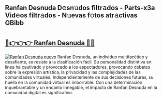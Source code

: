 ## Ranfan Desnuda D𝚎sn𝚞dos filtr𝚊dos - Parts-x3a Vid𝚎os filtr𝚊dos - N𝚞evas f𝚘tos atr𝚊ctivas GBibb

# <h2><a href="http://mb8swz.tromn.icu/?c=Ranfan+Desnuda">🔗👉👉👉 Ranfan Desnuda 🔗🔗</a></h2>

[![Ranfan Desnuda nuevo](https://i.imgur.com/pEAQMta.gif)](http://mb8swz.tromn.icu/?c=Ranfan+Desnuda)
Ranfan Desnuda, un individuo multifacético y desafiante, se resiste a la clasificación fácil. Su personalidad distintiva en línea ha cautivado y provocado a los espectadores, provocando debates sobre la expresión artística, la privacidad y las complejidades de las comunidades virtuales. Independientemente de sus decisiones futuras, su huella en la comunidad virtual es imborrable. Con una determinación inquebrantable y un encanto innegable, el impacto de Ranfan Desnuda en la comunidad digital es significativo.
